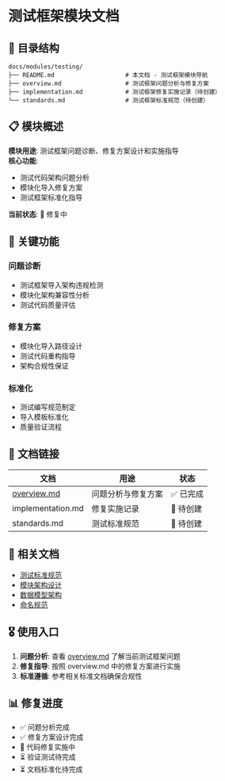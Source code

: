 # 测试框架模块文档

## 📂 目录结构
```
docs/modules/testing/
├── README.md                    # 本文档 - 测试框架模块导航
├── overview.md                  # 测试框架问题分析与修复方案
├── implementation.md            # 测试框架修复实施记录（待创建）
└── standards.md                 # 测试框架标准规范（待创建）
```

## 📋 模块概述

**模块用途**: 测试框架问题诊断、修复方案设计和实施指导  
**核心功能**: 
- 测试代码架构问题分析
- 模块化导入修复方案
- 测试框架标准化指导

**当前状态**: 🔄 修复中

## 🎯 关键功能

### 问题诊断
- 测试框架导入架构违规检测
- 模块化架构兼容性分析
- 测试代码质量评估

### 修复方案
- 模块化导入路径设计
- 测试代码重构指导
- 架构合规性保证

### 标准化
- 测试编写规范制定
- 导入模板标准化
- 质量验证流程

## 📖 文档链接

| 文档 | 用途 | 状态 |
|------|------|------|
| [overview.md](./overview.md) | 问题分析与修复方案 | ✅ 已完成 |
| implementation.md | 修复实施记录 | 📝 待创建 |
| standards.md | 测试标准规范 | 📝 待创建 |

## 🔗 相关文档

- [测试标准规范](../../standards/testing-standards.md)
- [模块架构设计](../../architecture/module-architecture.md)
- [数据模型架构](../../architecture/data-models.md)
- [命名规范](../../standards/naming-conventions.md)

## 🎖️ 使用入口

1. **问题分析**: 查看 [overview.md](./overview.md) 了解当前测试框架问题
2. **修复指导**: 按照 overview.md 中的修复方案进行实施
3. **标准遵循**: 参考相关标准文档确保合规性

## 📊 修复进度

- ✅ 问题分析完成
- ✅ 修复方案设计完成  
- 🔄 代码修复实施中
- ⏳ 验证测试待完成
- ⏳ 文档标准化待完成
